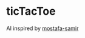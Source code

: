 # ticTacToe

AI inspired by <a href="https://mostafa-samir.github.io/Tic-Tac-Toe-AI/">mostafa-samir</a>